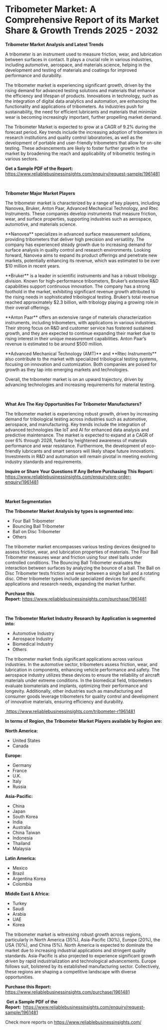 <p><h1>Tribometer Market: A Comprehensive Report of its Market Share & Growth Trends 2025 - 2032</h1></p><p><strong>Tribometer Market Analysis and Latest Trends</strong></p>
<p><p>A tribometer is an instrument used to measure friction, wear, and lubrication between surfaces in contact. It plays a crucial role in various industries, including automotive, aerospace, and materials science, helping in the development and testing of materials and coatings for improved performance and durability.</p><p>The tribometer market is experiencing significant growth, driven by the rising demand for advanced testing solutions and materials that enhance the efficiency and lifespan of products. Innovations in technology, such as the integration of digital data analytics and automation, are enhancing the functionality and applications of tribometers. As industries push for sustainability, the need for efficient lubricants and materials that minimize wear is becoming increasingly important, further propelling market demand.</p><p>The Tribometer Market is expected to grow at a CAGR of 9.2% during the forecast period. Key trends include the increasing adoption of tribometers in research institutions and quality control laboratories, as well as the development of portable and user-friendly tribometers that allow for on-site testing. These advancements are likely to foster further growth in the market by broadening the reach and applicability of tribometric testing in various sectors.</p></p>
<p><strong>Get a Sample PDF of the Report:&nbsp;</strong> <a href="https://www.reliablebusinessinsights.com/enquiry/request-sample/1961481?utm_campaign=2238&utm_medium=2&utm_source=Github&utm_content=ia&utm_term=09042025&utm_id=tribometer">https://www.reliablebusinessinsights.com/enquiry/request-sample/1961481</a></p>
<p>&nbsp;</p>
<p><strong>Tribometer Major Market Players</strong></p>
<p><p>The tribometer market is characterized by a range of key players, including Nanovea, Bruker, Anton Paar, Advanced Mechanical Technology, and Rtec Instruments. These companies develop instruments that measure friction, wear, and surface properties, supporting industries such as aerospace, automotive, and materials science.</p><p>**Nanovea** specializes in advanced surface measurement solutions, providing tribometers that deliver high precision and versatility. The company has experienced steady growth due to increasing demand for surface analysis in quality control and research environments. Looking forward, Nanovea aims to expand its product offerings and penetrate new markets, potentially enhancing its revenue, which was estimated to be over $10 million in recent years.</p><p>**Bruker** is a leader in scientific instruments and has a robust tribology division. Known for high-performance tribometers, Bruker’s extensive R&D capabilities support continuous innovation. The company has a strong foothold in the market, exhibiting significant revenue growth attributed to the rising needs in sophisticated tribological testing. Bruker’s total revenue reached approximately $2.3 billion, with tribology playing a growing role in their overall offerings.</p><p>**Anton Paar** offers an extensive range of materials characterization instruments, including tribometers, with applications in various industries. Their strong focus on R&D and customer service has fostered sustained growth, and they are expected to continue expanding their market due to rising interest in their unique measurement capabilities. Anton Paar’s revenue is estimated to be around $500 million.</p><p>**Advanced Mechanical Technology (AMT)** and **Rtec Instruments** also contribute to the market with specialized tribological testing systems, focusing on innovation and customization. Both companies are poised for growth as they tap into emerging markets and technologies.</p><p>Overall, the tribometer market is on an upward trajectory, driven by advancing technologies and increasing requirements for material testing.</p></p>
<p>&nbsp;</p>
<p><strong>What Are The Key Opportunities For Tribometer Manufacturers?</strong></p>
<p><p>The tribometer market is experiencing robust growth, driven by increasing demand for tribological testing across industries such as automotive, aerospace, and manufacturing. Key trends include the integration of advanced technologies like IoT and AI for enhanced data analysis and predictive maintenance. The market is expected to expand at a CAGR of over 6% through 2028, fueled by heightened awareness of materials performance and wear resistance. Furthermore, the development of eco-friendly lubricants and smart sensors will likely shape future innovations. Investments in R&D and automation will remain pivotal in meeting evolving industry standards and requirements.</p></p>
<p><strong>Inquire or Share Your Questions If Any Before Purchasing This Report:</strong> <a href="https://www.reliablebusinessinsights.com/enquiry/pre-order-enquiry/1961481?utm_campaign=2238&utm_medium=2&utm_source=Github&utm_content=ia&utm_term=09042025&utm_id=tribometer">https://www.reliablebusinessinsights.com/enquiry/pre-order-enquiry/1961481</a></p>
<p>&nbsp;</p>
<p><strong>Market Segmentation</strong></p>
<p><strong>The Tribometer Market Analysis by types is segmented into:</strong></p>
<p><ul><li>Four Ball Tribometer</li><li>Bouncing Ball Tribometer</li><li>Ball on Disc Tribometer</li><li>Others</li></ul></p>
<p><p>The tribometer market encompasses various testing devices designed to assess friction, wear, and lubrication properties of materials. The Four Ball Tribometer measures wear and friction using four steel balls under controlled conditions. The Bouncing Ball Tribometer evaluates the interaction between surfaces by analyzing the bounce of a ball. The Ball on Disc Tribometer tests friction and wear between a single ball and a rotating disc. Other tribometer types include specialized devices for specific applications and research needs, expanding the market further.</p></p>
<p><strong>Purchase this Report:&nbsp;</strong><a href="https://www.reliablebusinessinsights.com/purchase/1961481?utm_campaign=2238&utm_medium=2&utm_source=Github&utm_content=ia&utm_term=09042025&utm_id=tribometer">https://www.reliablebusinessinsights.com/purchase/1961481</a></p>
<p>&nbsp;</p>
<p><strong>The Tribometer Market Industry Research by Application is segmented into:</strong></p>
<p><ul><li>Automotive Industry</li><li>Aerospace Industry</li><li>Biomedical Industry</li><li>Others</li></ul></p>
<p><p>The tribometer market finds significant applications across various industries. In the automotive sector, tribometers assess friction, wear, and lubrication in components, enhancing vehicle performance and safety. The aerospace industry utilizes these devices to ensure the reliability of aircraft materials under extreme conditions. In the biomedical field, tribometers evaluate biomaterials and implants, optimizing their performance and longevity. Additionally, other industries such as manufacturing and consumer goods leverage tribometers for quality control and development of innovative materials, ensuring efficiency and durability.</p></p>
<p><a href="https://www.reliablebusinessinsights.com/tribometer-r1961481?utm_campaign=2238&utm_medium=2&utm_source=Github&utm_content=ia&utm_term=09042025&utm_id=tribometer">&nbsp;https://www.reliablebusinessinsights.com/tribometer-r1961481</a></p>
<p><strong>In terms of Region, the Tribometer Market Players available by Region are:</strong></p>
<p>
    <p> <strong> North America: </strong>
        <ul>
            <li>United States</li>
            <li>Canada</li>
        </ul>
        </p> 
    <p> <strong> Europe: </strong>
        <ul>
            <li>Germany</li>
            <li>France</li>
            <li>U.K.</li>
            <li>Italy</li>
            <li>Russia</li>
        </ul>
        </p> 
    <p> <strong> Asia-Pacific: </strong>
        <ul>
            <li>China</li>
            <li>Japan</li>
            <li>South Korea</li>
            <li>India</li>
            <li>Australia</li>
            <li>China Taiwan</li>
            <li>Indonesia</li>
            <li>Thailand</li>
            <li>Malaysia</li>
        </ul>
        </p> 
    <p> <strong> Latin America: </strong>
        <ul>
            <li>Mexico</li>
            <li>Brazil</li>
            <li>Argentina Korea</li>
            <li>Colombia</li>
        </ul>
        </p> 
    <p> <strong> Middle East & Africa: </strong>
        <ul>
            <li>Turkey</li>
            <li>Saudi</li>
            <li>Arabia</li>
            <li>UAE</li>
            <li>Korea</li>
        </ul>
    </p>
    </p>
<p><p>The tribometer market is witnessing robust growth across regions, particularly in North America (35%), Asia-Pacific (30%), Europe (20%), the USA (10%), and China (5%). North America is expected to dominate the market due to increasing industrial applications and stringent quality standards. Asia-Pacific is also projected to experience significant growth driven by rapid industrialization and technological advancements. Europe follows suit, bolstered by its established manufacturing sector. Collectively, these regions are shaping a competitive landscape with diverse opportunities.</p></p>
<p><strong>Purchase this Report: </strong><a href="https://www.reliablebusinessinsights.com/purchase/1961481?utm_campaign=2238&utm_medium=2&utm_source=Github&utm_content=ia&utm_term=09042025&utm_id=tribometer">https://www.reliablebusinessinsights.com/purchase/1961481</a></p>
<p>&nbsp;<strong>Get a Sample PDF of the Report:&nbsp;&nbsp;</strong><a href="https://www.reliablebusinessinsights.com/enquiry/request-sample/1961481?utm_campaign=2238&utm_medium=2&utm_source=Github&utm_content=ia&utm_term=09042025&utm_id=tribometer">https://www.reliablebusinessinsights.com/enquiry/request-sample/1961481</a></p>
<p><strong></strong></p>
<p>Check more reports on <a href="https://www.reliablebusinessinsights.com/?utm_campaign=2238&utm_medium=2&utm_source=Github&utm_content=ia&utm_term=09042025&utm_id=tribometer">https://www.reliablebusinessinsights.com/</a></p>